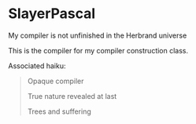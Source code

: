 # SlayerPascal
My compiler is not unfinished in the Herbrand universe

This is the compiler for my compiler construction class.

Associated haiku:

> Opaque compiler
> 
> True nature revealed at last
> 
> Trees and suffering
